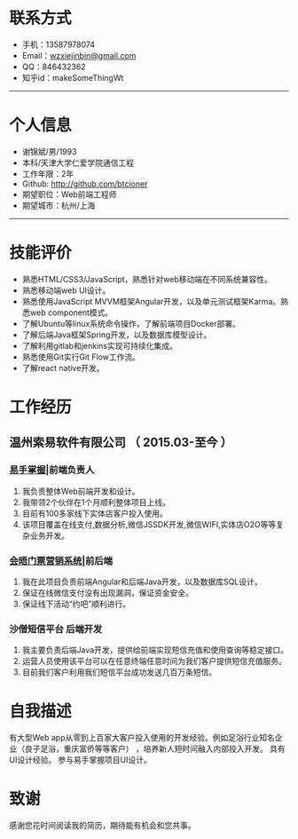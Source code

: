 # 联系方式

- 手机：13587978074
- Email：wzxiejinbin@gmail.com
- QQ：846432362
- 知乎id：makeSomeThingWt

---

# 个人信息

 - 谢锦斌/男/1993
 - 本科/天津大学仁爱学院通信工程
 - 工作年限：2年
 - Github: http://github.com/btcioner 
 - 期望职位：Web前端工程师
 - 期望城市：杭州/上海

---

# 技能评价

- 熟悉HTML/CSS3/JavaScript，熟悉针对web移动端在不同系统兼容性。
- 熟悉移动端web UI设计。
- 熟悉使用JavaScript MVVM框架Angular开发，以及单元测试框架Karma。熟悉web component模式。
- 了解Ubuntu等linux系统命令操作，了解前端项目Docker部署。
- 了解后端Java框架Spring开发，以及数据库模型设计。
- 了解利用gitlab和jenkins实现可持续化集成。
- 熟悉使用Git实行Git Flow工作流。
- 了解react native开发。


# 工作经历


## 温州索易软件有限公司 （  2015.03-至今 ）

### [易手掌握](http://www.91yszw.com/)|前端负责人
1.	我负责整体Web前端开发和设计。
2.	我带领2个伙伴在1个月顺利整体项目上线。
3.	目前有100多家线下实体店客户投入使用。
4.	该项目覆盖在线支付,数据分析,微信JSSDK开发,微信WIFI,实体店O2O等等复杂业务开发。


### [会晤门票营销系统](https://open.weixin.qq.com/connect/oauth2/authorize?appid=wx321e80cdefb8459e&redirect_uri=http://www.91yszw.com/meeting/applie/getcode&response_type=code&scope=snsapi_base&state=1#wechat_redirect)|前后端
1.	我在此项目负责前端Angular和后端Java开发，以及数据库SQL设计。
2.	保证在线微信支付没有出现漏洞，保证资金安全。
3.	保证线下活动“约吧”顺利进行。

### 沙僧短信平台  后端开发 	
1.	我主要负责后端Java开发，提供给前端实现短信充值和使用查询等稳定接口。
2.	运营人员使用该平台可以在任意终端任意时间为我们客户提供短信充值服务。
3.	目前我们客户利用我们短信平台成功发送几百万条短信。 


# 自我描述 
有大型Web app从零到上百家大客户投入使用的开发经验。例如足浴行业知名企业（良子足浴，重庆富侨等等客户） ，培养新人短时间融入内部投入开发。 具有UI设计经验。 参与易手掌握项目UI设计。

# 致谢
感谢您花时间阅读我的简历，期待能有机会和您共事。
